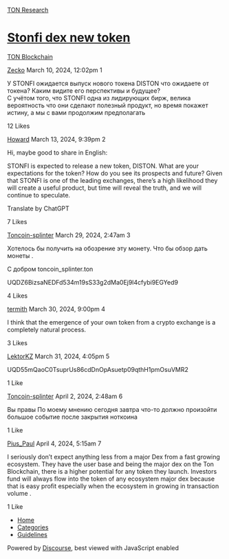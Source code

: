 [TON Research](/)

# [Stonfi dex new token](/t/stonfi-dex-new-token/829)

[TON Blockchain](/c/ton-blockchain/17) 

    

[Zecko](https://tonresear.ch/u/Zecko)  March 10, 2024, 12:02pm  1

У STONFI ожидается выпуск нового токена DISTON что ожидаете от токена? Каким видите его перспективы и будущее?  
С учётом того, что STONFI одна из лидирующих бирж, велика вероятность что они сделают полезный продукт, но время покажет истину, а мы с вами продолжим предполагать

  12 Likes

[Howard](https://tonresear.ch/u/Howard) March 13, 2024, 9:39pm  2

Hi, maybe good to share in English:

STONFI is expected to release a new token, DISTON. What are your expectations for the token? How do you see its prospects and future? Given that STONFI is one of the leading exchanges, there’s a high likelihood they will create a useful product, but time will reveal the truth, and we will continue to speculate.

Translate by ChatGPT

  7 Likes

[Toncoin-splinter](https://tonresear.ch/u/Toncoin-splinter) March 29, 2024, 2:47am  3

Хотелось бы получить на обозрение эту монету. Что бы обзор дать монеты .

С добром toncoin\_splinter.ton

UQDZ6BizsaNEDFd534m19sS33g2dMa0Ej9l4cfybi9EGYed9

  4 Likes

[termith](https://tonresear.ch/u/termith) March 30, 2024, 9:00pm  4

I think that the emergence of your own token from a crypto exchange is a completely natural process.

  3 Likes

[LektorKZ](https://tonresear.ch/u/LektorKZ) March 31, 2024, 4:05pm  5

UQD55mQaoC0TsuprUs86cdDnOpAsuetp09qthH1pmOsuVMR2

  1 Like

[Toncoin-splinter](https://tonresear.ch/u/Toncoin-splinter) April 2, 2024, 2:48am  6

Вы правы По моему мнению сегодня завтра что-то должно произойти большое событие после закрытия ноткоина

  1 Like

[Pius\_Paul](https://tonresear.ch/u/Pius_Paul) April 4, 2024, 5:15am  7

I seriously don’t expect anything less from a major Dex from a fast growing ecosystem. They have the user base and being the major dex on the Ton Blockchain, there is a higher potential for any token they launch. Investors fund will always flow into the token of any ecosystem major dex because that is easy profit especially when the ecosystem in growing in transaction volume .

  1 Like

*   [Home](/)
*   [Categories](/categories)
*   [Guidelines](/guidelines)

Powered by [Discourse](https://www.discourse.org), best viewed with JavaScript enabled